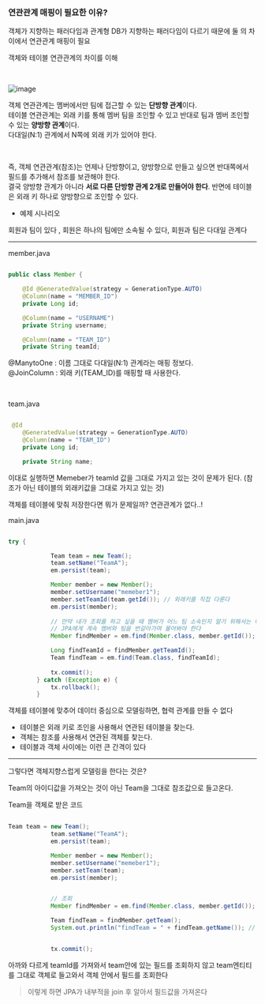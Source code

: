 ### 연관관계 매핑이 필요한 이유?

객체가 지향하는 패러다임과 관계형 DB가 지향하는 패러다임이 다르기 때문에 둘 의 차이에서 연관관계 매핑이 필요

객체와 테이블 연관관계의 차이를 이해

<br/>

![image](https://user-images.githubusercontent.com/78454649/159915528-68df2d90-5d20-4de4-a612-7329d357c6cb.png)

객체 연관관계는 멤버에서만 팀에 접근할 수 있는 **단방향 관계**이다. <br/>
테이블 연관관계는 외래 키를 통해 멤버 팀을 조인할 수 있고 반대로 팀과 멤버 조인할 수 있는 **양방향 관계**이다. <br/>
다대일(N:1) 관계에서 N쪽에 외래 키가 있어야 한다. 

<br/>

즉, 객체 연관관계(참조)는 언제나 단방향이고, 양방향으로 만들고 싶으면 반대쪽에서 필드를 추가해서 참조를 보관해야 한다. <br/>
결국 양방향 관계가 아니라 **서로 다른 단방향 관계 2개로 만들어야 한다**. 반면에 테이블은 외래 키 하나로 양방향으로 조인할 수 있다.


- 예제 시나리오

회원과 팀이 있다 , 회원은 하나의 팀에만 소속될 수 있다, 회원과 팀은 다대일 관계다

---

member.java

```java

public class Member {

    @Id @GeneratedValue(strategy = GenerationType.AUTO)
    @Column(name = "MEMBER_ID")
    private Long id;

    @Column(name = "USERNAME")
    private String username;

    @Column(name = "TEAM_ID")
    private String teamId;

```

@ManytoOne : 이름 그대로 다대일(N:1) 관계라는 매핑 정보다. <br/>
@JoinColumn : 외래 키(TEAM_ID)를 매핑할 때 사용한다.

<br/>

team.java

```java

 @Id
    @GeneratedValue(strategy = GenerationType.AUTO)
    @Column(name = "TEAM_ID")
    private Long id;

    private String name;

```

이대로 실행하면 Memeber가 teamId 값을 그대로 가지고 있는 것이 문제가 된다. (참조가 아닌 테이블의 외래키값을 그대로 가지고 있는 것)

객체를 테이블에 맞춰 저장한다면 뭐가 문제일까? 연관관계가 없다..!

main.java

```java

try {

            Team team = new Team();
            team.setName("TeamA");
            em.persist(team);

            Member member = new Member();
            member.setUsername("memeber1");
            member.setTeamId(team.getId()); // 외래키를 직접 다룬다
            em.persist(member);
            
            // 만약 내가 조회를 하고 싶을 때 멤버가 어느 팀 소속인지 알기 위해서는 아래의 코드처럼
            // JPA에게 계속 멤버와 팀을 번갈아가며 물어봐야 한다
            Member findMember = em.find(Member.class, member.getId());

            Long findTeamId = findMember.getTeamId();
            Team findTeam = em.find(Team.class, findTeamId);
            
            tx.commit();
        } catch (Exception e) {
            tx.rollback();
        }

```

객체를 테이블에 맞추어 데이터 중심으로 모델링하면, 협력 관계를 만들 수 없다
* 테이블은 외래 키로 조인을 사용해서 연관된 테이블을 찾는다. 
* 객체는 참조를 사용해서 연관된 객체를 찾는다. 
* 테이블과 객체 사이에는 이런 큰 간격이 있다


--- 

그렇다면 객체지향스럽게 모델링을 한다는 것은?

Team의 아이디값을 가져오는 것이 아닌 Team을 그대로 참조값으로 들고온다.

Team을 객체로 받은 코드

```java

Team team = new Team();
            team.setName("TeamA");
            em.persist(team);

            Member member = new Member();
            member.setUsername("memeber1");
            member.setTeam(team);
            em.persist(member);


            // 조회
            Member findMember = em.find(Member.class, member.getId());

            Team findTeam = findMember.getTeam();
            System.out.println("findTeam = " + findTeam.getName()); // findTeam = TeamA


            tx.commit();

```

아까와 다르게 teamId를 가져와서 team안에 있는 필드를 조회하지 않고 team엔티티를 그대로 객체로 들고와서 객체 안에서 필드를 조회한다
> 이렇게 하면 JPA가 내부적을 join 후 알아서 필드값을 가져온다





